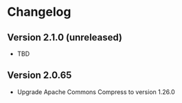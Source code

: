# Changelog

Version 2.1.0 (unreleased)
--------------------------
* TBD


Version 2.0.65
-------------
* Upgrade Apache Commons Compress to version 1.26.0
